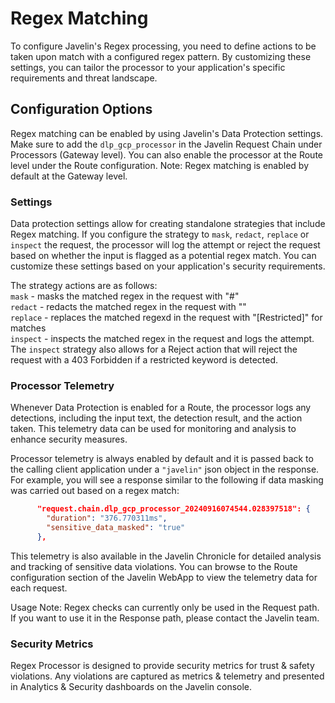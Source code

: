 # Regex Matching 

To configure Javelin's Regex processing, you need to define actions to be taken upon match with a configured regex pattern. By customizing these settings, you can tailor the processor to your application's specific requirements and threat landscape.

## Configuration Options

Regex matching can be enabled by using Javelin's Data Protection settings. Make sure to add the `dlp_gcp_processor` in the Javelin Request Chain  under Processors (Gateway level). You can also enable the processor at the Route level under the Route configuration.
Note: Regex matching is enabled by default at the Gateway level.

### Settings

Data protection settings allow for creating standalone strategies that include Regex matching. If you configure the strategy to `mask`, `redact`, `replace` or `inspect` the request, the processor will log the attempt or reject the request based on whether the input is flagged as a potential regex match. You can customize these settings based on your application's security requirements.

The strategy actions are as follows:  
`mask` - masks the matched regex in the request with "#"  
`redact` - redacts the matched regex in the request with ""  
`replace` - replaces the matched regexd in the request with "[Restricted]" for matches  
`inspect` - inspects the matched regex in the request and logs the attempt. The `inspect` strategy also allows for a Reject action that will reject the request with a 403 Forbidden if a restricted keyword is detected.  

### Processor Telemetry

Whenever Data Protection is enabled for a Route, the processor logs any detections, including the input text, the detection result, and the action taken. This telemetry data can be used for monitoring and analysis to enhance security measures.

Processor telemetry is always enabled by default and it is passed back to the calling client application under a `"javelin"` json object in the response. For example, you will see a response similar to the following if data masking was carried out based on a regex match:

```json
      "request.chain.dlp_gcp_processor_20240916074544.028397518": {
        "duration": "376.770311ms",
        "sensitive_data_masked": "true"
      },
```

This telemetry is also available in the Javelin Chronicle for detailed analysis and tracking of sensitive data violations. You can browse to the Route configuration section of the Javelin WebApp to view the telemetry data for each request.

Usage Note: Regex checks can currently only be used in the Request path. If you want to use it in the Response path, please contact the Javelin team.

### Security Metrics

Regex Processor is designed to provide security metrics for trust & safety violations. Any violations are captured as metrics & telemetry and presented in Analytics & Security dashboards on the Javelin console.
